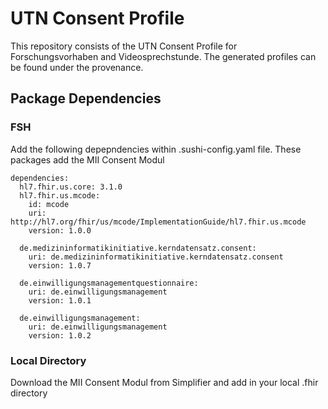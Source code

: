 # UTN Consent Profile
This repository consists of the UTN Consent Profile for Forschungsvorhaben and Videosprechstunde. The generated profiles can be found under the provenance.
## Package Dependencies
### FSH
Add the following depepndencies within .sushi-config.yaml file. These packages add the MII Consent Modul 

```
dependencies:
  hl7.fhir.us.core: 3.1.0
  hl7.fhir.us.mcode:
    id: mcode
    uri: http://hl7.org/fhir/us/mcode/ImplementationGuide/hl7.fhir.us.mcode 
    version: 1.0.0

  de.medizininformatikinitiative.kerndatensatz.consent:
    uri: de.medizininformatikinitiative.kerndatensatz.consent
    version: 1.0.7

  de.einwilligungsmanagementquestionnaire:
    uri: de.einwilligungsmanagement
    version: 1.0.1

  de.einwilligungsmanagement:
    uri: de.einwilligungsmanagement
    version: 1.0.2
```
### Local Directory

Download the MII Consent Modul from Simplifier and add in your local .fhir directory
